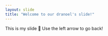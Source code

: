 ```yaml
---
layout: slide
title: "Welcome to our dranoel's slide!"
---
```

This is my slide :tada:
Use the left arrow to go back!
